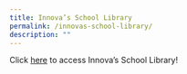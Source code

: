 ```yaml
---
title: Innova’s School Library
permalink: /innovas-school-library/
description: ""
---
```

Click [here](https://sites.google.com/moe.edu.sg/ipsmrlsep2020/ips-mrl-sep-2020) to access Innova’s School Library!